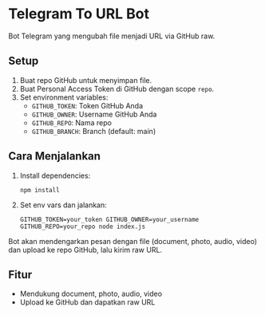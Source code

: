 # Telegram To URL Bot

Bot Telegram yang mengubah file menjadi URL via GitHub raw.

## Setup

1. Buat repo GitHub untuk menyimpan file.
2. Buat Personal Access Token di GitHub dengan scope `repo`.
3. Set environment variables:
   - `GITHUB_TOKEN`: Token GitHub Anda
   - `GITHUB_OWNER`: Username GitHub Anda
   - `GITHUB_REPO`: Nama repo
   - `GITHUB_BRANCH`: Branch (default: main)

## Cara Menjalankan

1. Install dependencies:
   ```
   npm install
   ```

2. Set env vars dan jalankan:
   ```
   GITHUB_TOKEN=your_token GITHUB_OWNER=your_username GITHUB_REPO=your_repo node index.js
   ```

Bot akan mendengarkan pesan dengan file (document, photo, audio, video) dan upload ke repo GitHub, lalu kirim raw URL.

## Fitur

- Mendukung document, photo, audio, video
- Upload ke GitHub dan dapatkan raw URL